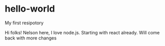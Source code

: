 # hello-world
My first resipotory

Hi folks!
Nelson here, I love node.js. Starting with react already.
Will come back with more changes

